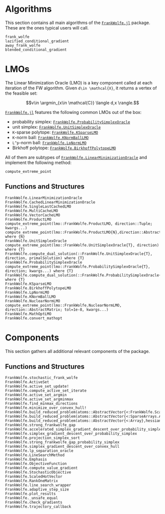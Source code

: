 # Algorithms

This section contains all main algorithms of the [`FrankWolfe.jl`](https://github.com/ZIB-IOL/FrankWolfe.jl) package. These are the ones typical users will call.

```@docs
frank_wolfe
lazified_conditional_gradient
away_frank_wolfe
blended_conditional_gradient
```


# LMOs

The Linear Minimization Oracle (LMO) is a key component called at each iteration of the FW algorithm. Given ``d\in \mathcal{X}``, it returns a vertex of the feasible set:
```math
v\in \argmin_{x\in \mathcal{C}} \langle d,x \rangle.
```
[`FrankWolfe.jl`](https://github.com/ZIB-IOL/FrankWolfe.jl) features the following common LMOs out of the box:

- probability simplex: [`FrankWolfe.ProbabilitySimplexOracle`](@ref)
- unit simplex: [`FrankWolfe.UnitSimplexOracle`](@ref)
- ``K``-sparse polytope: [`FrankWolfe.KSparseLMO`](@ref)
- ``K``-norm ball: [`FrankWolfe.KNormBallLMO`](@ref)
- ``L^p``-norm ball: [`FrankWolfe.LpNormLMO`](@ref)
- Birkhoff polytope: [`FrankWolfe.BirkhoffPolytopeLMO`](@ref)

All of them are subtypes of [`FrankWolfe.LinearMinimizationOracle`](@ref) and implement the following method:
```@docs
compute_extreme_point
```

## Functions and Structures

```@docs
FrankWolfe.LinearMinimizationOracle
FrankWolfe.CachedLinearMinimizationOracle
FrankWolfe.SingleLastCachedLMO
FrankWolfe.MultiCacheLMO
FrankWolfe.VectorCacheLMO
FrankWolfe.ProductLMO
compute_extreme_point(lmo::FrankWolfe.ProductLMO, direction::Tuple; kwargs...)
compute_extreme_point(lmo::FrankWolfe.ProductLMO{N},direction::AbstractArray;storage=similar(direction),direction_indices,kwargs...,) where {N}
FrankWolfe.UnitSimplexOracle
compute_extreme_point(lmo::FrankWolfe.UnitSimplexOracle{T}, direction) where {T}
FrankWolfe.compute_dual_solution(::FrankWolfe.UnitSimplexOracle{T}, direction, primalSolution) where {T}
FrankWolfe.ProbabilitySimplexOracle
compute_extreme_point(lmo::FrankWolfe.ProbabilitySimplexOracle{T}, direction; kwargs...) where {T}
FrankWolfe.compute_dual_solution(::FrankWolfe.ProbabilitySimplexOracle{T},direction,primal_solution;kwargs...,) where {T}
FrankWolfe.KSparseLMO
FrankWolfe.BirkhoffPolytopeLMO
FrankWolfe.LpNormLMO
FrankWolfe.KNormBallLMO
FrankWolfe.NuclearNormLMO
compute_extreme_point(lmo::FrankWolfe.NuclearNormLMO, direction::AbstractMatrix; tol=1e-8, kwargs...)
FrankWolfe.MathOptLMO
FrankWolfe.convert_mathopt
```


# Components

This section gathers all additional relevant components of the package.

## Functions and Structures

```@docs
FrankWolfe.stochastic_frank_wolfe
FrankWolfe.ActiveSet
FrankWolfe.active_set_update!
FrankWolfe.compute_active_set_iterate
FrankWolfe.active_set_argmin
FrankWolfe.active_set_argminmax
FrankWolfe.find_minmax_directions
FrankWolfe.minimize_over_convex_hull!
FrankWolfe.build_reduced_problem(atoms::AbstractVector{<:FrankWolfe.ScaledHotVector},hessian,weights,gradient,tolerance)
FrankWolfe.build_reduced_problem(atoms::AbstractVector{<:SparseArrays.AbstractSparseArray},hessian,weights,gradient,tolerance)
FrankWolfe.build_reduced_problem(atoms::AbstractVector{<:Array},hessian,weights,gradient,tolerance)
FrankWolfe.strong_frankwolfe_gap
FrankWolfe.accelerated_simplex_gradient_descent_over_probability_simplex
FrankWolfe.simplex_gradient_descent_over_probability_simplex
FrankWolfe.projection_simplex_sort
FrankWolfe.strong_frankwolfe_gap_probability_simplex
FrankWolfe.simplex_gradient_descent_over_convex_hull
FrankWolfe.lp_separation_oracle
FrankWolfe.LineSearchMethod
FrankWolfe.Emphasis
FrankWolfe.ObjectiveFunction
FrankWolfe.compute_value_gradient
FrankWolfe.StochasticObjective
FrankWolfe.ScaledHotVector
FrankWolfe.RankOneMatrix
FrankWolfe.line_search_wrapper
FrankWolfe.adaptive_step_size
FrankWolfe.plot_results
FrankWolfe._unsafe_equal
FrankWolfe.check_gradients
FrankWolfe.trajectory_callback
```
